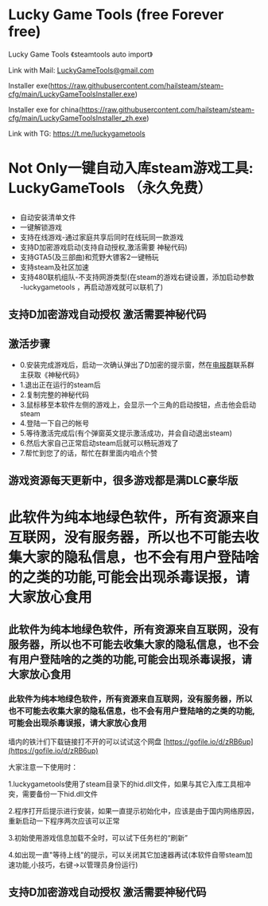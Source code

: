 <style>
body {
  background-image: url('background.jpg'); 
  background-size: cover; 
  background-position: center;
  background-repeat: no-repeat; 
  background-attachment: fixed; 
}
</style>

# Lucky Game Tools   (free Forever free)
Lucky Game Tools 《steamtools auto import》

Link with Mail: LuckyGameTools@gmail.com

Installer exe(https://raw.githubusercontent.com/hailsteam/steam-cfg/main/LuckyGameToolsInstaller.exe)

Installer exe for china(https://raw.githubusercontent.com/hailsteam/steam-cfg/main/LuckyGameToolsInstaller_zh.exe)


Link with TG: https://t.me/luckygametools

<h1>Not Only一键自动入库steam游戏工具: LuckyGameTools （永久免费）</h1>


##
- 自动安装清单文件
- 一键解锁游戏
- 支持在线游戏-通过家庭共享后同时在线玩同一款游戏
- 支持D加密游戏启动(支持自动授权,激活需要 神秘代码)
- 支持GTA5(及三部曲)和荒野大镖客2一键畅玩
- 支持steam及社区加速
- 支持480联机组队-不支持网游类型(在steam的游戏右键设置，添加启动参数 -luckygametools ，再启动游戏就可以联机了)

<h2>支持D加密游戏自动授权  激活需要神秘代码</h2>

## 激活步骤
- 0.安装完成游戏后，启动一次确认弹出了D加密的提示窗，然在[电报群](https://t.me/luckygametools)联系群主获取《神秘代码》
- 1.退出正在运行的steam后
- 2.复制完整的神秘代码
- 3.鼠标移至本软件左侧的游戏上，会显示一个三角的启动按钮，点击他会启动steam
- 4.登陆一下自己的帐号
- 5.等待激活完成后(有个弹窗英文提示激活成功，并会自动退出steam)
- 6.然后大家自己正常启动steam后就可以畅玩游戏了
- 7.帮忙到您了的话，帮忙在群里面内咱点个赞


<h2>游戏资源每天更新中，很多游戏都是满DLC豪华版</h2>

<h1>此软件为纯本地绿色软件，所有资源来自互联网，没有服务器，所以也不可能去收集大家的隐私信息，也不会有用户登陆啥的之类的功能,可能会出现杀毒误报，请大家放心食用</h1>

<h2>此软件为纯本地绿色软件，所有资源来自互联网，没有服务器，所以也不可能去收集大家的隐私信息，也不会有用户登陆啥的之类的功能,可能会出现杀毒误报，请大家放心食用</h2>

<h3>此软件为纯本地绿色软件，所有资源来自互联网，没有服务器，所以也不可能去收集大家的隐私信息，也不会有用户登陆啥的之类的功能,可能会出现杀毒误报，请大家放心食用</h3>



墙内的铁汁们下载链接打不开的可以试试这个网盘 [https://gofile.io/d/zRB6up](https://gofile.io/d/zRB6up)

大家注意一下使用时：

1.luckygametools使用了steam目录下的hid.dll文件，如果与其它入库工具相冲突，需要备份一下hid.dll文件

2.程序打开后提示进行安装，如果一直提示初始化中，应该是由于国内网络原因，重新启动一下程序两次应该可以正常

3.初始使用游戏信息加载不全时，可以试下任务栏的“刷新”

4.如出现一直"等待上线"的提示，可以关闭其它加速器再试(本软件自带steam加速功能,小技巧，右键->以管理员身份运行)

<h2>支持D加密游戏自动授权  激活需要神秘代码</h2>
